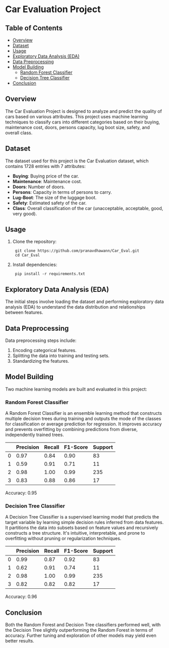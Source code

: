 # Car Evaluation Project

## Table of Contents
- [Overview](#overview)
- [Dataset](#dataset)
- [Usage](#usage)
- [Exploratory Data Analysis (EDA)](#exploratory-data-analysis-eda)
- [Data Preprocessing](#data-preprocessing)
- [Model Building](#model-building)
  - [Random Forest Classifier](#random-forest-classifier)
  - [Decision Tree Classifier](#decision-tree-classifier)
- [Conclusion](#conclusion)

## Overview
The Car Evaluation Project is designed to analyze and predict the quality of cars based on various attributes. This project uses machine learning techniques to classify cars into different categories based on their buying, maintenance cost, doors, persons capacity, lug boot size, safety, and overall class.

## Dataset
The dataset used for this project is the Car Evaluation dataset, which contains 1728 entries with 7 attributes:

- **Buying**: Buying price of the car.
- **Maintenance**: Maintenance cost.
- **Doors**: Number of doors.
- **Persons**: Capacity in terms of persons to carry.
- **Lug-Boot**: The size of the luggage boot.
- **Safety**: Estimated safety of the car.
- **Class**: Overall classification of the car (unacceptable, acceptable, good, very good).

## Usage
1. Clone the repository:
   ```
    git clone https://github.com/pranavdhawann/Car_Eval.git
    cd Car_Eval
   ```
2. Install dependencies:
   ```
    pip install -r requirements.txt
   ```

## Exploratory Data Analysis (EDA)
The initial steps involve loading the dataset and performing exploratory data analysis (EDA) to understand the data distribution and relationships between features.

## Data Preprocessing
Data preprocessing steps include:

1. Encoding categorical features.
2. Splitting the data into training and testing sets.
3. Standardizing the features.
   
## Model Building
Two machine learning models are built and evaluated in this project:

### Random Forest Classifier

A Random Forest Classifier is an ensemble learning method that constructs multiple decision trees during training and outputs the mode of the classes for classification or average prediction for regression. It improves accuracy and prevents overfitting by combining predictions from diverse, independently trained trees.

|           | Precision | Recall | F1-Score | Support |
|-----------|-----------|--------|----------|---------|
|     0     |   0.97    |  0.84  |   0.90   |    83   |
|     1     |   0.59    |  0.91  |   0.71   |    11   |
|     2     |   0.98    |  1.00  |   0.99   |   235   |
|     3     |   0.83    |  0.88  |   0.86   |    17   |

Accuracy: 0.95

### Decision Tree Classifier

A Decision Tree Classifier is a supervised learning model that predicts the target variable by learning simple decision rules inferred from data features. It partitions the data into subsets based on feature values and recursively constructs a tree structure. It's intuitive, interpretable, and prone to overfitting without pruning or regularization techniques.

|           | Precision | Recall | F1-Score | Support |
|-----------|-----------|--------|----------|---------|
|     0     |   0.99    |  0.87  |   0.92   |    83   |
|     1     |   0.62    |  0.91  |   0.74   |    11   |
|     2     |   0.98    |  1.00  |   0.99   |   235   |
|     3     |   0.82    |  0.82  |   0.82   |    17   |

Accuracy: 0.96

## Conclusion
Both the Random Forest and Decision Tree classifiers performed well, with the Decision Tree slightly outperforming the Random Forest in terms of accuracy. Further tuning and exploration of other models may yield even better results.
